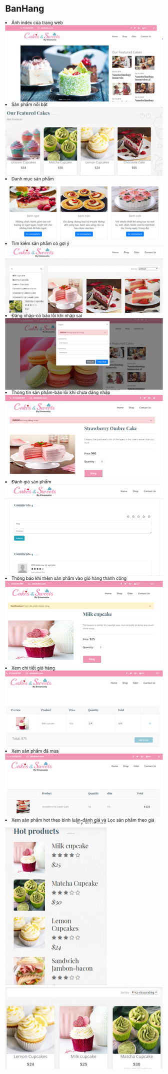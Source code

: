 # BanHang
<li>Ảnh index của trang web
<img align="left" src="img_readme\Capture1.PNG">
<li> Sản phẩm nổi bật
<img align="left" src="img_readme\Capture2.PNG">
<li>Danh mục sản phẩm
<img align="left" src="img_readme\Capture3.PNG">
<li>Tìm kiếm sản phẩm có gợi ý
<img align="left" src="img_readme\Capture4.PNG">
<li> Đăng nhập-có báo lỗi khi nhập sai
<img align="left" src="img_readme\Capture5.PNG">
<li>Thông tin sản phẩm-báo lỗi khi chưa đăng nhập
<img align="left" src="img_readme\Capture6.PNG">
<li> Đánh giá sản phẩm
<img align="left" src="img_readme\Capture7.PNG">
<li> Thông báo khi thêm sản phẩm vào giỏ hàng thành công
<img align="left" src="img_readme\Capture8.PNG">
<li> Xem chi tiết giỏ hàng
<img align="left" src="img_readme\Capture9.PNG">
<li> Xem sản phẩm đã mua
<img align="left" src="img_readme\Capture10.PNG">
<li> Xem sản phẩm hot theo bình luận-đánh giá và Lọc sản phẩm theo giá</li>
<img align="left" src="img_readme\Capture11.PNG">
<img align="left" src="img_readme\Capture12.PNG">



